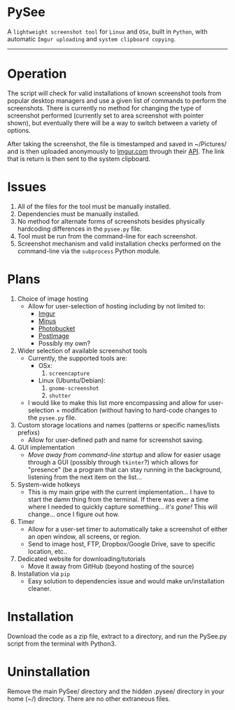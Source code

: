 # PySee
A `lightweight screenshot tool` for `Linux` and `OSx`, built in `Python`, with automatic `Imgur uploading` and `system clipboard copying`.

---

# Operation
The script will check for valid installations of known screenshot tools from
popular desktop managers and use a given list of commands to perform the
screenshots. There is currently no method for changing the type of screenshot
performed (currently set to area screenshot with pointer shown), but eventually
there will be a way to switch between a variety of options.

After taking the screenshot, the file is timestamped and saved in ~/Pictures/
and is then uploaded anonymously to [Imgur.com](http://imgur.com/) through their [API](https://api.imgur.com/). The link that
is return is then sent to the system clipboard.

# Issues
1. All of the files for the tool must be manually installed.
2. Dependencies must be manually installed.
3. No method for alternate forms of screenshots besides physically hardcoding differences in the `pysee.py` file.
4. Tool must be run from the command-line for each screenshot.
5. Screenshot mechanism and valid installation checks performed on the command-line via the `subprocess` Python module.

# Plans
1. Choice of image hosting
   * Allow for user-selection of hosting including by not limited to:
      * [Imgur](http://imgur.com/)
      * [Minus](http://minus.com/)
      * [Photobucket](http://s5.photobucket.com/)
      * [PostImage](http://postimage.org/)
      * Possibly my own?
2. Wider selection of available screenshot tools
   * Currently, the supported tools are:
      * OSx:
         1. `screencapture`
      * Linux (Ubuntu/Debian):
         1. `gnome-screenshot`
         2. `shutter`
   * I would like to make this list more encompassing and allow for user-selection + modification (without having to hard-code changes to the `pysee.py` file.
3. Custom storage locations and names (patterns or specific names/lists prefixs)
   * Allow for user-defined path and name for screenshot saving.
4. GUI implementation
   * *Move away from command-line startup* and allow for easier usage through a GUI (possibly through `tkinter`?) which allows for "presence" (be a program that can stay running in the background, listening from the next item on the list...
5. System-wide hotkeys
   * This is my main gripe with the current implementation... I have to start the damn thing from the terminal. If there was ever a time where I needed to quickly capture something... _it's gone!_ This will change... once I figure out how.
6. Timer
   * Allow for a user-set timer to automatically take a screenshot of either an open window, all screens, or region.
   * Send to image host, FTP, Dropbox/Google Drive, save to specific location, etc..
7. Dedicated website for downloading/tutorials
   * Move it away from GitHub (beyond hosting of the source)
8. Installation via `pip`
   * Easy solution to dependencies issue and would make un/installation cleaner.

# Installation
Download the code as a zip file, extract to a directory, and run the PySee.py script from the terminal with Python3.

# Uninstallation
Remove the main PySee/ directory and the hidden .pysee/ directory in your home (~/) directory. There are no other extraneous files.
